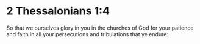# 2 Thessalonians 1:4

So that we ourselves glory in you in the churches of God for your patience and faith in all your persecutions and tribulations that ye endure: